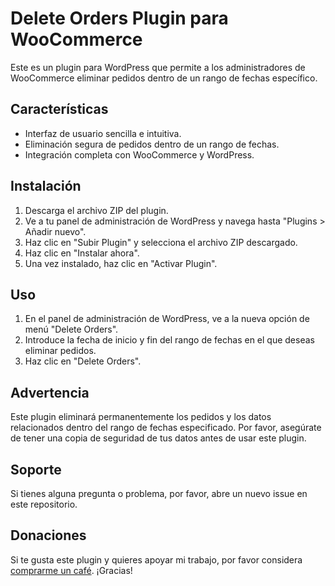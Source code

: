 # Delete Orders Plugin para WooCommerce

Este es un plugin para WordPress que permite a los administradores de WooCommerce eliminar pedidos dentro de un rango de fechas específico. 

## Características

- Interfaz de usuario sencilla e intuitiva.
- Eliminación segura de pedidos dentro de un rango de fechas.
- Integración completa con WooCommerce y WordPress.

## Instalación

1. Descarga el archivo ZIP del plugin.
2. Ve a tu panel de administración de WordPress y navega hasta "Plugins > Añadir nuevo".
3. Haz clic en "Subir Plugin" y selecciona el archivo ZIP descargado.
4. Haz clic en "Instalar ahora".
5. Una vez instalado, haz clic en "Activar Plugin".

## Uso

1. En el panel de administración de WordPress, ve a la nueva opción de menú "Delete Orders".
2. Introduce la fecha de inicio y fin del rango de fechas en el que deseas eliminar pedidos.
3. Haz clic en "Delete Orders".

## Advertencia

Este plugin eliminará permanentemente los pedidos y los datos relacionados dentro del rango de fechas especificado. Por favor, asegúrate de tener una copia de seguridad de tus datos antes de usar este plugin.

## Soporte

Si tienes alguna pregunta o problema, por favor, abre un nuevo issue en este repositorio.

## Donaciones

Si te gusta este plugin y quieres apoyar mi trabajo, por favor considera [comprarme un café](https://www.buymeacoffee.com/rckflr). ¡Gracias!
